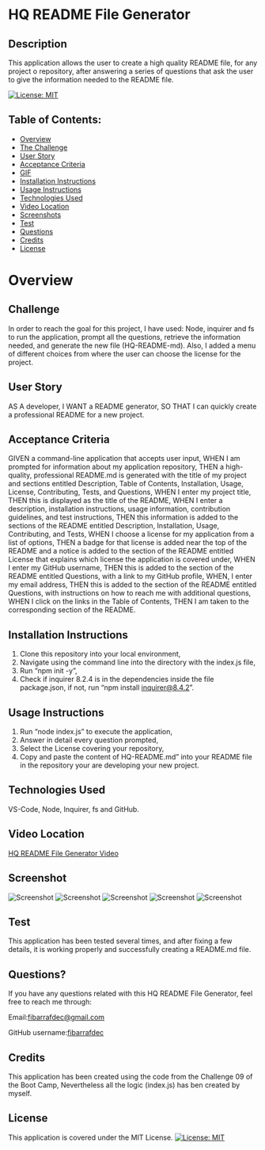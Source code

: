 # HQ README File Generator

## Description
This application allows the user to create a high quality README file, for any project o repository, after answering a series of questions that ask the user to give the information needed to the README file.

[![License: MIT](https://img.shields.io/badge/License-MIT-yellow.svg)](https://opensource.org/licenses/MIT)

## Table of Contents:

- [Overview](#Overview)
- [The Challenge](#The-Challenge)
- [User Story](#User-Story)
- [Acceptance Criteria](#Acceptance-Criteria)
- [GIF](#GIF)
- [Installation Instructions](#Installation-Instructions)
- [Usage Instructions](#Usage-Instructions)
- [Technologies Used](#Technologies-Used)
- [Video Location](#Video-Location)
- [Screenshots](#Screenshots)
- [Test](#Test)
- [Questions](#Questions)
- [Credits](#Credits)
- [License](#License)

# Overview

## Challenge
In order to reach the goal for this project, I have used: Node, inquirer and fs to run the application, prompt all the questions, retrieve the information needed, and generate the new file (HQ-README-md). Also, I added a menu of different choices from where the user can choose the license for the project.

## User Story
AS A developer, I WANT a README generator, SO THAT I can quickly create a professional README for a new project.

## Acceptance Criteria
GIVEN a command-line application that accepts user input, 
WHEN I am prompted for information about my application repository, 
THEN a high-quality, professional README.md is generated with the title of my project and sections entitled Description, Table of Contents, Installation, Usage, License, Contributing, Tests, and Questions, 
WHEN I enter my project title, 
THEN this is displayed as the title of the README, 
WHEN I enter a description, installation instructions, usage information, contribution guidelines, and test instructions, 
THEN this information is added to the sections of the README entitled Description, Installation, Usage, Contributing, and Tests, 
WHEN I choose a license for my application from a list of options, 
THEN a badge for that license is added near the top of the README and a notice is added to the section of the README entitled License that explains which license the application is covered under, 
WHEN I enter my GitHub username, 
THEN this is added to the section of the README entitled Questions, with a link to my GitHub profile, 
WHEN, I enter my email address, 
THEN this is added to the section of the README entitled Questions, with instructions on how to reach me with additional questions, 
WHEN I click on the links in the Table of Contents, 
THEN I am taken to the corresponding section of the README.

## Installation Instructions
1. Clone this repository into your local environment,  
2. Navigate using the command line into the directory with the index.js file, 
3. Run “npm init -y”, 
4. Check if inquirer 8.2.4 is in the dependencies inside the file package.json, if not, run “npm install inquirer@8.4.2”.

## Usage Instructions
1. Run “node index.js” to execute the application, 
2. Answer in detail every question prompted, 
3. Select the License covering your repository, 
4. Copy and paste the content of HQ-README.md” into your README file in the repository your are developing your new project.

## Technologies Used
VS-Code, Node, Inquirer, fs and GitHub.

## Video Location
[HQ README File Generator Video](https://drive.google.com/file/d/1SEJlra7sJ9Z7gfiTBWzUGRB18XVbxTW8/view?usp=drive_link)

## Screenshot
![Screenshot](./Assets/Screenshots/1.png)
![Screenshot](./Assets/Screenshots/2.png)
![Screenshot](./Assets/Screenshots/3.png)
![Screenshot](./Assets/Screenshots/4.png)
![Screenshot](./Assets/Screenshots/5.png)

## Test
This application has been tested several times, and after fixing a few details, it is working properly and successfully creating a README.md file.

## Questions?

If you have any questions related with this HQ README File Generator, feel free to reach me through:

Email:[fibarrafdec@gmail.com](fibarrafdec@gmail.com)

GitHub username:[fibarrafdec](fibarrafdec)

## Credits
This application has been created using the code from the Challenge 09 of the Boot Camp, Nevertheless all the logic (index.js) has ben created by myself.

## License
This application is covered under the MIT License.
[![License: MIT](https://img.shields.io/badge/License-MIT-yellow.svg)](https://opensource.org/licenses/MIT)